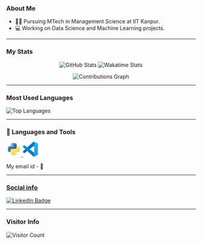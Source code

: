 ### About Me

- 👨‍💻 Pursuing MTech in Management Science at IIT Kanpur.
- 💻 Working on Data Science and Machine Learning projects.

---

### My Stats

<p align="center">
  <img src="https://github-readme-stats.vercel.app/api?username=Abheet-Sonker&show_icons=true&theme=dark" alt="GitHub Stats" />
  <img src="https://github-readme-stats.vercel.app/api/wakatime?username=Abheet-Sonker&layout=compact&theme=dark" alt="Wakatime Stats" />
</p>

<p align="center">
  <img src="https://github-contributions-graph.vercel.app/api?username=Abheet-Sonker&theme=dark" alt="Contributions Graph" />
</p>

---

### Most Used Languages

![Top Languages](https://github-readme-stats.vercel.app/api/top-langs/?username=Abheet-Sonker&layout=compact&theme=dark)

---

### 🔨 Languages and Tools

<p>
  <a href="https://www.python.org" target="_blank" rel="noreferrer">
    <img src="https://raw.githubusercontent.com/devicons/devicon/master/icons/python/python-original.svg" alt="python" width="40" height="40"/>
  </a>
  <a href="https://code.visualstudio.com/" target="_blank" rel="noreferrer">
    <img src="https://raw.githubusercontent.com/devicons/devicon/master/icons/vscode/vscode-original.svg" alt="vscode" width="40" height="40"/>
  </a>
</p>

<p>
  My email id - 📧 <a href="mailto:your-email-here"abheets24@iitk.ac.in</a>
</p>

---

### Social info

<a href="https://www.linkedin.com/in/abheet-sonker-0a433a18b/" target="_blank" rel="noreferrer">
  <img src="https://img.shields.io/badge/-LinkedIn-0077B5?style=for-the-badge&logo=linkedin&logoColor=white" alt="LinkedIn Badge"/>
</a>

---

### Visitor Info

![Visitor Count](https://visitor-badge.la/badge?page_id=Abheet-Sonker)
